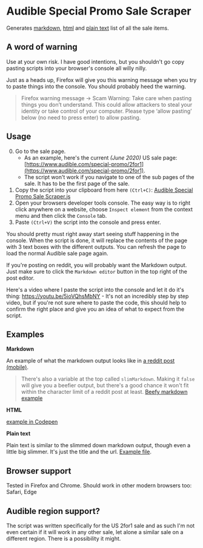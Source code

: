 # Audible Special Promo Sale Scraper

Generates [markdown](https://github.com/joonaspaakko/audible-special-promo-sale-scraper/blob/master/phone-reddit-post-example.png), [html](https://codepen.io/joonaspaakko/full/KKVdWwV) and [plain text](https://github.com/joonaspaakko/audible-special-promo-sale-scraper/blob/master/plaintext-output-example.md) list of all the sale items.

## A word of warning

Use at your own risk. I have good intentions, but you shouldn't go copy pasting scripts into your browser's console all willy nilly.

Just as a heads up, Firefox will give you this warning message when you try to paste things into the console. You should probably heed the warning.

> Firefox warning message → Scam Warning: Take care when pasting things you don’t understand. This could allow attackers to steal your identity or take control of your computer. Please type ‘allow pasting’ below (no need to press enter) to allow pasting.

## Usage

0. Go to the sale page.
	- As an example, here's the current _(June 2020)_ US sale page: [https://www.audible.com/special-promo/2for1](https://www.audible.com/special-promo/2for1).
	- The script won't work if you navigate to one of the sub pages of the sale. It has to be the first page of the sale.
1. Copy the script into your clipboard from here `(Ctrl+C)`: [Audible Special Promo Sale Scraper.js](https://raw.githubusercontent.com/joonaspaakko/audible-special-promo-sale-scraper/master/Audible%20Special%20Promo%20Sale%20Scraper.js)
2. Open your browsers developer tools console. The easy way is to right click anywhere on a website, choose `Inspect element` from the context menu and then click the `Console` tab.
3. Paste `(Ctrl+V)` the script into the console and press enter.

You should pretty must right away start seeing stuff happening in the console. When the script is done, it will replace the contents of the page with 3 text boxes with the different outputs. You can refresh the page to load the normal Audible sale page again.

If you're posting on reddit, you will probably want the Markdown output. Just make sure to click the `Markdown editor` button in the top right of the post editor.

Here's a video where I paste the script into the console and let it do it's thing: https://youtu.be/5ioVQhsMbNY - It's not an incredibly step by step video, but if you're not sure where to paste the code, this should help to confirm the right place and give you an idea of what to expect from the script.

## Examples

**Markdown**

An example of what the markdown output looks like in [a reddit post (mobile)](https://github.com/joonaspaakko/audible-special-promo-sale-scraper/blob/master/phone-reddit-post-example.png).

> There's also a variable at the top called `slimMarkdown`. Making it `false` will give you a beefier output, but there's a good chance it won't fit within the character limit of a reddit post at least. [Beefy markdown example](full-markdown-output-example.md)

**HTML**

[example in Codepen](https://codepen.io/joonaspaakko/full/KKVdWwV)

**Plain text**

Plain text is similar to the slimmed down markdown output, though even a little big slimmer. It's just the title and the url. [Example file](https://github.com/joonaspaakko/audible-special-promo-sale-scraper/blob/master/plaintext-output-example.md).

## Browser support

Tested in Firefox and Chrome. Should work in other modern browsers too: Safari, Edge

## Audible region support?

The script was written specifically for the US 2for1 sale and as such I'm not even certain if it will work in any other sale, let alone a similar sale on a different region. There is a possibility it might.
